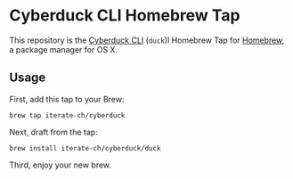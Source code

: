 # Cyberduck CLI Homebrew Tap

This repository is the [Cyberduck CLI](https://duck.sh) (`duck`)I Homebrew Tap for [Homebrew](http://brew.sh/), a package manager for OS X.

## Usage

First, add this tap to your Brew:

    brew tap iterate-ch/cyberduck

Next, draft from the tap:

    brew install iterate-ch/cyberduck/duck

Third, enjoy your new brew.
